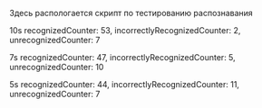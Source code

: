 Здесь распологается скрипт по тестированию распознавания

10s
recognizedCounter: 53,
incorrectlyRecognizedCounter: 2,
unrecognizedCounter: 7

7s
recognizedCounter: 47,
incorrectlyRecognizedCounter: 5,
unrecognizedCounter: 10


5s
recognizedCounter: 44,
incorrectlyRecognizedCounter: 11,
unrecognizedCounter: 7
